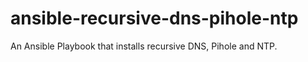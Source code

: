 # ansible-recursive-dns-pihole-ntp
An Ansible Playbook that installs recursive DNS, Pihole and NTP.
